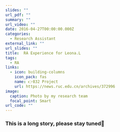 ```yaml
---
slides: ""
url_pdf: ""
summary: ""
url_video: ""
date: 2016-04-27T00:00:00.000Z
categories:
  - Research Assistant
external_link: ""
url_slides: ""
title:  RA Experience for Leona.L
tags:
  - RA
links:
  - icon: building-columns
    icon_pack: fas
    name: 👉832 Project
    url: https://news.ruc.edu.cn/archives/372996
image:
  caption: Photo by my research team
  focal_point: Smart
url_code: ""
---
```


### This is a long story, please stay tuned🥰
